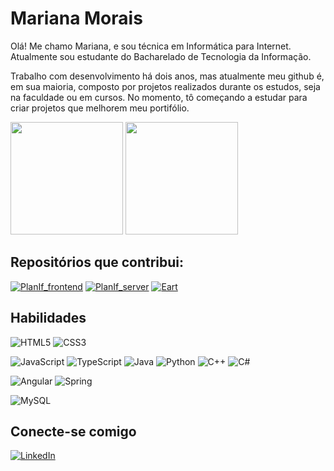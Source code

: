# Mariana Morais
Olá! Me chamo Mariana, e sou técnica em Informática para Internet. Atualmente sou estudante do Bacharelado de Tecnologia da Informação. 

Trabalho com desenvolvimento há dois anos, mas atualmente meu github é, em sua maioria, composto por projetos realizados durante os estudos, seja na faculdade ou em cursos. No momento, tô começando a estudar para criar projetos que melhorem meu portifólio.

<div>
  <img height="180em" src="https://github-readme-stats.vercel.app/api?username=mariana-raquel&title_color=B0E0E6&text_color=FFF&icon_color=B0E0E6&border_color=B0E0E6&bg_color=000&hide_border=false&border_radius=25&show_icons=true&include_all_commits=true"/>
  <img height="180em" src="https://github-readme-stats-git-masterrstaa-rickstaa.vercel.app/api/top-langs/?username=mariana-raquel&bg_color=000&border_color=B0E0E6&title_color=B0E0E6&text_color=FFF&&&layout=donut&border_radius=25"/>  
</div>

## Repositórios que contribui:

[![PlanIf_frontend](https://github-readme-stats.vercel.app/api/pin/?username=PlanIf-Project&repo=PlanIf_frontend&bg_color=000&border_color=B0E0E6&show_icons=true&icon_color=B0E0E6&title_color=B0E0E6&text_color=FFF&border_radius=25)](https://github.com/PlanIf-Project/PlanIf_frontend)
[![PlanIf_server](https://github-readme-stats.vercel.app/api/pin/?username=PlanIf-Project&repo=PlanIf_server&bg_color=000&border_color=B0E0E6&show_icons=true&icon_color=B0E0E6&title_color=B0E0E6&text_color=FFF&border_radius=25)](https://github.com/PlanIf-Project/PlanIf_server)
[![Eart](https://github-readme-stats.vercel.app/api/pin/?username=PI-InfoWeb-CNAT&repo=eart&bg_color=000&border_color=B0E0E6&show_icons=true&icon_color=B0E0E6&title_color=B0E0E6&text_color=FFF&border_radius=25)](https://github.com/PI-InfoWeb-CNAT/eart)


## Habilidades

![HTML5](https://img.shields.io/badge/HTML5-E34F26?style=for-the-badge&logo=html5&logoColor=white)
![CSS3](https://img.shields.io/badge/CSS3-1572B6?style=for-the-badge&logo=css3&logoColor=white)

![JavaScript](https://img.shields.io/badge/JavaScript-F7DF1E?style=for-the-badge&logo=javascript&logoColor=black)
![TypeScript](https://img.shields.io/badge/TypeScript-007ACC?style=for-the-badge&logo=typescript&logoColor=white)
![Java](https://img.shields.io/badge/java-%23ED8B00.svg?style=for-the-badge&logo=openjdk&logoColor=white)
![Python](https://img.shields.io/badge/python-3670A0?style=for-the-badge&logo=python&logoColor=ffdd54)
![C++](https://img.shields.io/badge/C%2B%2B-00599C?style=for-the-badge&logo=c%2B%2B&logoColor=white)
![C#](https://img.shields.io/badge/C%23-239120?style=for-the-badge&logo=c-sharp&logoColor=white)

![Angular](https://img.shields.io/badge/Angular-DD0031?style=for-the-badge&logo=angular&logoColor=white)
![Spring](https://img.shields.io/badge/spring-%236DB33F.svg?style=for-the-badge&logo=spring&logoColor=white)

![MySQL](https://img.shields.io/badge/MySQL-00000F?style=for-the-badge&logo=mysql&logoColor=white)

## Conecte-se comigo
<a href="https://www.linkedin.com/in/mariana-morais-0958a321b/" target="_blank"> ![LinkedIn](https://img.shields.io/badge/LinkedIn-0077B5?style=for-the-badge&logo=linkedin&logoColor=white) </a>

